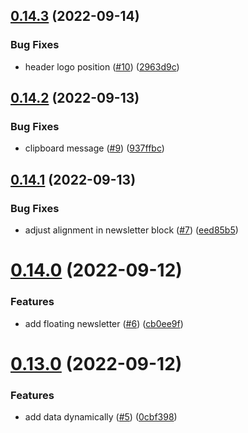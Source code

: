 ## [0.14.3](https://github.com/Dev-DigiFresh/Bluejay-Bikes/compare/v0.14.2...v0.14.3) (2022-09-14)


### Bug Fixes

* header logo position ([#10](https://github.com/Dev-DigiFresh/Bluejay-Bikes/issues/10)) ([2963d9c](https://github.com/Dev-DigiFresh/Bluejay-Bikes/commit/2963d9cfc9838b754825c406b5495d13051cf94a))



## [0.14.2](https://github.com/Dev-DigiFresh/Bluejay-Bikes/compare/v0.14.1...v0.14.2) (2022-09-13)


### Bug Fixes

* clipboard message ([#9](https://github.com/Dev-DigiFresh/Bluejay-Bikes/issues/9)) ([937ffbc](https://github.com/Dev-DigiFresh/Bluejay-Bikes/commit/937ffbca76292d368f65f5973d3d07e362006328))



## [0.14.1](https://github.com/Dev-DigiFresh/Bluejay-Bikes/compare/v0.14.0...v0.14.1) (2022-09-13)


### Bug Fixes

* adjust alignment in newsletter block ([#7](https://github.com/Dev-DigiFresh/Bluejay-Bikes/issues/7)) ([eed85b5](https://github.com/Dev-DigiFresh/Bluejay-Bikes/commit/eed85b50a7e468406148f9183a20b488b84e7fb3))



# [0.14.0](https://github.com/Dev-DigiFresh/Bluejay-Bikes/compare/v0.13.0...v0.14.0) (2022-09-12)


### Features

* add floating newsletter ([#6](https://github.com/Dev-DigiFresh/Bluejay-Bikes/issues/6)) ([cb0ee9f](https://github.com/Dev-DigiFresh/Bluejay-Bikes/commit/cb0ee9fbbf5b7309d6ff85cc19ea25e3139ac7e9))



# [0.13.0](https://github.com/Dev-DigiFresh/Bluejay-Bikes/compare/v0.12.0...v0.13.0) (2022-09-12)


### Features

* add data dynamically ([#5](https://github.com/Dev-DigiFresh/Bluejay-Bikes/issues/5)) ([0cbf398](https://github.com/Dev-DigiFresh/Bluejay-Bikes/commit/0cbf398b0ac54ce6cc37eb74bd78e57c3aed83e0))



